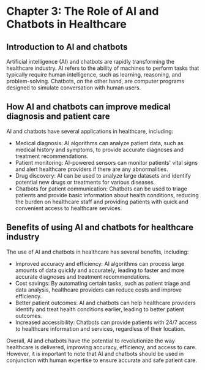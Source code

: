 Chapter 3: The Role of AI and Chatbots in Healthcare
====================================================

Introduction to AI and chatbots
-------------------------------

Artificial intelligence (AI) and chatbots are rapidly transforming the healthcare industry. AI refers to the ability of machines to perform tasks that typically require human intelligence, such as learning, reasoning, and problem-solving. Chatbots, on the other hand, are computer programs designed to simulate conversation with human users.

How AI and chatbots can improve medical diagnosis and patient care
------------------------------------------------------------------

AI and chatbots have several applications in healthcare, including:

* Medical diagnosis: AI algorithms can analyze patient data, such as medical history and symptoms, to provide accurate diagnoses and treatment recommendations.
* Patient monitoring: AI-powered sensors can monitor patients' vital signs and alert healthcare providers if there are any abnormalities.
* Drug discovery: AI can be used to analyze large datasets and identify potential new drugs or treatments for various diseases.
* Chatbots for patient communication: Chatbots can be used to triage patients and provide basic information about health conditions, reducing the burden on healthcare staff and providing patients with quick and convenient access to healthcare services.

Benefits of using AI and chatbots for healthcare industry
---------------------------------------------------------

The use of AI and chatbots in healthcare has several benefits, including:

* Improved accuracy and efficiency: AI algorithms can process large amounts of data quickly and accurately, leading to faster and more accurate diagnoses and treatment recommendations.
* Cost savings: By automating certain tasks, such as patient triage and data analysis, healthcare providers can reduce costs and improve efficiency.
* Better patient outcomes: AI and chatbots can help healthcare providers identify and treat health conditions earlier, leading to better patient outcomes.
* Increased accessibility: Chatbots can provide patients with 24/7 access to healthcare information and services, regardless of their location.

Overall, AI and chatbots have the potential to revolutionize the way healthcare is delivered, improving accuracy, efficiency, and access to care. However, it is important to note that AI and chatbots should be used in conjunction with human expertise to ensure accurate and safe patient care.
